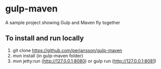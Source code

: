 # gulp-maven
A sample project showing Gulp and Maven fly together

## To install and run locally
1. git clone https://github.com/perjansson/gulp-maven
2. mvn install (in gulp-maven folder)
3. mvn jetty:run (http://127.0.0.1:8080) or gulp run (http://127.0.0.1:8081)
